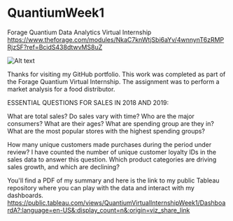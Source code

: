 # QuantiumWeek1
Forage Quantium Data Analytics Virtual Internship https://www.theforage.com/modules/NkaC7knWtjSbi6aYv/4wnnynT6zRMPRjzSF?ref=BcidS438dtwvMS8uZ

![Alt text](https://i.imgur.com/ntQLHUv.jpg)


Thanks for visiting my GitHub portfolio. This work was completed as part of the Forage Quantium Virtual Internship. The assignment was to perform a market analysis for a food distributor.  

ESSENTIAL QUESTIONS FOR SALES IN 2018 AND 2019: 

What are total sales?
Do sales vary with time?
Who are the major consumers?
What are their ages?
What are spending group are they in?
What are the most popular stores with the highest spending groups?

How many unique customers made purchases during the period under review? I have counted the number of unique customer loyalty IDs in the sales data to answer this question.
Which product categories are driving sales growth, and which are declining?

You'll find a PDF of my summary and here is the link to my public Tableau repository where you can play with the data and interact with my dashboards. https://public.tableau.com/views/QuantiumVirtualInternshipWeek1/DashboardA?:language=en-US&:display_count=n&:origin=viz_share_link
